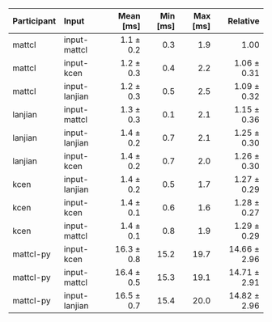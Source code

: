 | Participant | Input | Mean [ms] | Min [ms] | Max [ms] | Relative |
|:---|:---|---:|---:|---:|---:|
| mattcl | input-mattcl | 1.1 ± 0.2 | 0.3 | 1.9 | 1.00 |
| mattcl | input-kcen | 1.2 ± 0.3 | 0.4 | 2.2 | 1.06 ± 0.31 |
| mattcl | input-lanjian | 1.2 ± 0.3 | 0.5 | 2.5 | 1.09 ± 0.32 |
| lanjian | input-mattcl | 1.3 ± 0.3 | 0.1 | 2.1 | 1.15 ± 0.36 |
| lanjian | input-lanjian | 1.4 ± 0.2 | 0.7 | 2.1 | 1.25 ± 0.30 |
| lanjian | input-kcen | 1.4 ± 0.2 | 0.7 | 2.0 | 1.26 ± 0.30 |
| kcen | input-lanjian | 1.4 ± 0.2 | 0.5 | 1.7 | 1.27 ± 0.29 |
| kcen | input-kcen | 1.4 ± 0.1 | 0.6 | 1.6 | 1.28 ± 0.27 |
| kcen | input-mattcl | 1.4 ± 0.1 | 0.8 | 1.9 | 1.29 ± 0.29 |
| mattcl-py | input-kcen | 16.3 ± 0.8 | 15.2 | 19.7 | 14.66 ± 2.96 |
| mattcl-py | input-mattcl | 16.4 ± 0.5 | 15.3 | 19.1 | 14.71 ± 2.91 |
| mattcl-py | input-lanjian | 16.5 ± 0.7 | 15.4 | 20.0 | 14.82 ± 2.96 |
